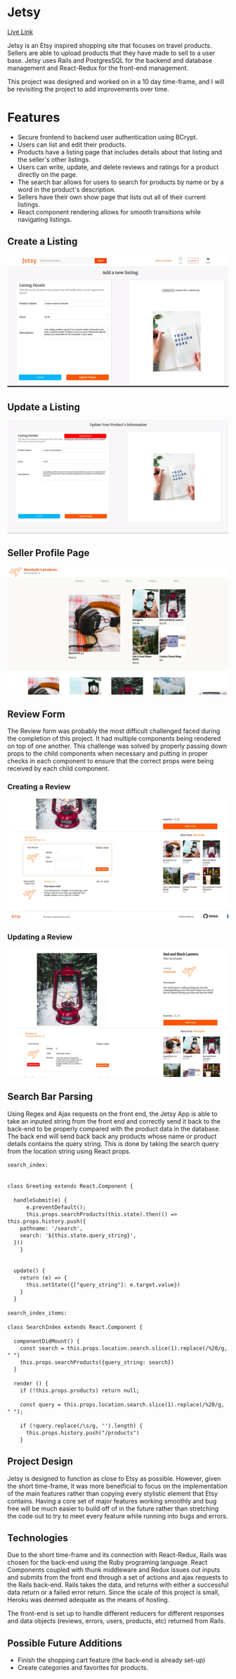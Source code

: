 # Jetsy

[Live Link](https://jetsy-app.herokuapp.com/#/)

Jetsy is an Etsy inspired shopping site that focuses on travel products. Sellers are able to upload products that they have made to sell to a user base. Jetsy uses Rails and PostgresSQL for the backend and database management and React-Redux for the front-end management.

This project was designed and worked on in a 10 day time-frame, and I will be revisiting the project to add improvements over time.

# Features
+ Secure frontend to backend user authentication using BCrypt.
+ Users can list and edit their products.
+ Products have a listing page that includes details about that listing and the seller's other listings.
+ Users can write, update, and delete reviews and ratings for a product directly on the page.
+ The search bar allows for users to search for products by name or by a word in the product's description.
+ Sellers have their own show page that lists out all of their current listings.
+ React component rendering allows for smooth transitions while navigating listings.

## Create a Listing
![create listing](https://github.com/nmatison/Jetsy/blob/master/app/assets/images/create.jpg)


## Update a Listing
![update listing](https://github.com/nmatison/Jetsy/blob/master/app/assets/images/update%20(1).jpg)


## Seller Profile Page
![seller profile page](https://github.com/nmatison/Jetsy/blob/master/app/assets/images/Seller%20Show%20Page.jpg)


## Review Form
The Review form was probably the most difficult challenged faced during the completion of this project. It had multiple components being rendered on top of one another. This challenge was solved by properly passing down props to the child components when necessary and putting in proper checks in each component to ensure that the correct props were being received by each child component.

### Creating a Review
![Review Form](https://github.com/nmatison/Jetsy/blob/master/app/assets/images/comments.jpg)


### Updating a Review
![Review Form](https://github.com/nmatison/Jetsy/blob/master/app/assets/images/productshow.jpg)


## Search Bar Parsing

Using Regex and Ajax requests on the front end, the Jetsy App is able to take an inputed string from the front end and correctly send it back to the back-end to be properly compared with the product data in the database. The back end will send back back any products whose name or product details contains the query string. This is done by taking the search query from the location string using React props.

```  
search_index:


class Greeting extends React.Component {

  handleSubmit(e) {
      e.preventDefault();
      this.props.searchProducts(this.state).then(() => this.props.history.push({
    pathname: '/search',
    search: '${this.state.query_string}',
  }))
    }


  update() {
    return (e) => {
      this.setState({["query_string"]: e.target.value})
    }
  }

search_index_items: 

class SearchIndex extends React.Component {

  componentDidMount() {
    const search = this.props.location.search.slice(1).replace(/%20/g, " ")
    this.props.searchProducts({query_string: search})
  }

  render () {
    if (!this.props.products) return null;

    const query = this.props.location.search.slice(1).replace(/%20/g, " ");
    
    if (!query.replace(/\s/g, '').length) {
      this.props.history.push("/products")
    } 
```

## Project Design

Jetsy is designed to function as close to Etsy as possible. However, given the short time-frame, it was more beneificial to focus on the implementation of the main features rather than copying every stylistic element that Etsy contains. Having a core set of major features working smoothly and bug free will be much easier to build off of in the future rather than stretching the code out to try to meet every feature while running into bugs and errors.

## Technologies

Due to the short time-frame and its connection with React-Redux, Rails was chosen for the back-end using the Ruby programing language. React Components coupled with thunk middleware and Redux issues out inputs and submits from the front end through a set of actions and ajax requests to the Rails back-end. Rails takes the data, and returns with either a successful data return or a failed error return.  Since the scale of this project is small, Heroku was deemed adequate as the means of hosting. 

The front-end is set up to handle different reducers for different responses and data objects (reviews, errors, users, products, etc) returned from Rails.

## Possible Future Additions
+ Finish the shopping cart feature (the back-end is already set-up)
+ Create categories and favorites for products.
